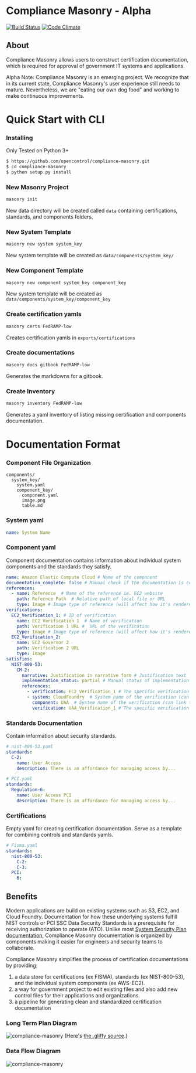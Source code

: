 # Compliance Masonry - Alpha
[![Build Status](https://travis-ci.org/opencontrol/compliance-masonry.svg?branch=master)](https://travis-ci.org/18F/control-masonry)
[![Code Climate](https://codeclimate.com/github/opencontrol/compliance-masonry/badges/gpa.svg)](https://codeclimate.com/github/opencontrol/compliance-masonry)
## About
Compliance Masonry allows users to construct certification documentation, which is required for approval of government IT systems and applications.

Alpha Note: Compliance Masonry is an emerging project. We recognize that in its current state, Compliance Masonry's user experience still needs to mature. Nevertheless, we are "eating our own dog food" and working to make continuous improvements.

# Quick Start with CLI

### Installing
Only Tested on Python 3+
```bash
$ https://github.com/opencontrol/compliance-masonry.git
$ cd compliance-masonry
$ python setup.py install
```

### New Masonry Project
```bash
masonry init
```
New data directory will be created called `data` containing certifications, standards, and components folders.

### New System Template
```bash
masonry new system system_key
```
New system template will be created as `data/components/system_key/`

### New Component Template
```bash
masonry new component system_key component_key
```
New system template will be created as `data/components/system_key/component_key`

### Create certification yamls
```bash
masonry certs FedRAMP-low
```
Creates certification yamls in `exports/certifications`

### Create documentations
```bash
masonry docs gitbook FedRAMP-low
```
Generates the markdowns for a gitbook.

### Create Inventory
```bash
masonry inventory FedRAMP-low
```
Generates a yaml inventory of listing  missing certification and components documentation.

# Documentation Format

### Component File Organization
```
components/
  system_key/
    system.yaml
    component_key/
      component.yaml
      image.png
      table.md
```

### System yaml
```yaml
name: System Name
```

### Component yaml
Component documentation contains information about individual system components and the standards they satisfy.

```yaml
name: Amazon Elastic Compute Cloud # Name of the component
documentation_complete: false # Manual check if the documentation is complete (for gap analysis)
references:
  - name: Reference  # Name of the reference ie. EC2 website
    path: Refernce Path  # Relative path of local file or URL
    type: Image # Image type of reference (will affect how it's rendered in the documentation)
verifications:
  EC2_Verification_1: # ID of verification
    name: EC2 Verification 1  # Name of verification
    path: Verification 1 URL #  URL of the verification
    type: Image # Image type of reference (will affect how it's rendered in the documentation)
  EC2_Verification_2:
    name: EC2 Governor 2
    path: Verification 2 URL
    type: Image
satisfies:
  NIST-800-53:
    CM-2:
      narrative: Justification in narrative form # Justification text
      implementation_status: partial # Manual status of implementation (for gap analysis)
      references:
        - verification: EC2_Verification_1 # The specific verification ID that the reference links, no component or system is needed for internal references
        - system: CloudFoundry  # System name of the verification (can link to other systems / components)
          component: UAA  # System name of the verification (can link to other systems / components)
          verification: UAA_Verification_1 # The specific verification ID that the reference links to
```

### Standards Documentation
Contain information about security standards.

```yaml
# nist-800-53.yaml
standards:
  C-2:
    name: User Access
    description: There is an affordance for managing access by...

# PCI.yaml
standards:
  Regulation-6:
    name: User Access PCI
    description: There is an affordance for managing access by...
```

### Certifications
Empty yaml for creating certification documentation. Serve as a template for combining controls and standards yamls.

```yaml
# Fisma.yaml
standards:
  nist-800-53:
    C-2:
    C-3:
  PCI:
    6:
```

## Benefits
Modern applications are build on existing systems such as S3, EC2, and Cloud Foundry. Documentation for how these underlying systems fulfill NIST controls or PCI SSC Data Security Standards is a prerequisite for receiving authorization to operate (ATO). Unlike most [System Security Plan documentation](http://csrc.nist.gov/publications/nistpubs/800-18-Rev1/sp800-18-Rev1-final.pdf), Compliance Masonry documentation is organized by components making it easier for engineers and security teams to collaborate.

Compliance Masonry simplifies the process of certification documentations by providing:
1. a data store for certifications (ex FISMA), standards (ex NIST-800-53), and the individual system components (ex AWS-EC2).
2. a way for government project to edit existing files and also add new control files for their applications and organizations.
3. a pipeline for generating clean and standardized certification documentation


### Long Term Plan Diagram
![compliance-masonry](https://cloud.githubusercontent.com/assets/47762/9829499/08d2b1dc-58bb-11e5-8185-5dc617188ae7.png)
(Here's [the .gliffy source](https://gist.github.com/mogul/8d7cb123e03b0fe1b993).)

### Data Flow Diagram
![compliance-masonry](https://cloud.githubusercontent.com/assets/4596845/10542998/e6397422-73e9-11e5-8681-5539be8b8164.png)
